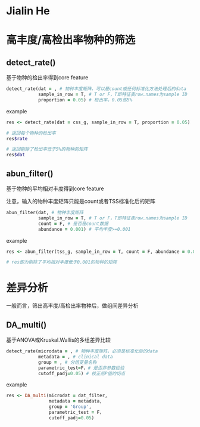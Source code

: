 # Jialin He

# 高丰度/高检出率物种的筛选

## detect_rate()

基于物种的检出率得到core feature

```ruby
detect_rate(dat = , # 物种丰度矩阵，可以是count或任何标准化方法处理后的data
            sample_in_row = T, # T or F，T即特征表row.names为sample ID
            proportion = 0.05) # 检出率，0.05即5%
```

example

```ruby
res <- detect_rate(dat = css_g, sample_in_row = T, proportion = 0.05)

# 返回每个物种的检出率
res$rate

# 返回剔除了检出率低于5%的物种的矩阵
res$dat

```

## abun_filter()

基于物种的平均相对丰度得到core feature

注意，输入的物种丰度矩阵只能是count或者TSS标准化后的矩阵

```ruby
abun_filter(dat, # 物种丰度矩阵
            sample_in_row = T, # T or F，T即特征表row.names为sample ID
            count = F, # 是否是count数据
            abundance = 0.001) # 平均丰度>=0.001
```

example

```ruby
res <- abun_filter(tss_g, sample_in_row = T, count = F, abundance = 0.001)

# res即为剔除了平均相对丰度低于0.001的物种的矩阵

```

# 差异分析

一般而言，筛出高丰度/高检出率物种后，做组间差异分析

## DA_multi()

基于ANOVA或Kruskal.Wallis的多组差异比较

```ruby
detect_rate(microdata = , # 物种丰度矩阵，必须是标准化后的data
            metadata = , # clinical data
            group = , # 分组变量名称
            parametric_test=F，# 是否非参数检验
            cutoff_padj=0.05) # 校正后P值的切点
```

example

```ruby
res <- DA_multi(microdat = dat_filter,
                metadata = metadata,
                group = 'Group',
                parametric_test = F，
                cutoff_padj=0.05)
```








